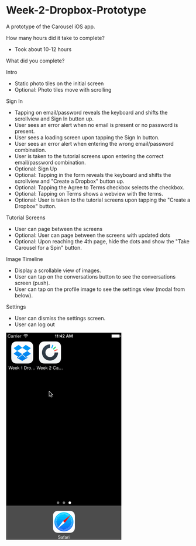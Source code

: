 Week-2-Dropbox-Prototype
============

A prototype of the Carousel iOS app.

How many hours did it take to complete?
- Took about 10-12 hours

What did you complete?

Intro
- Static photo tiles on the initial screen
- Optional: Photo tiles move with scrolling

Sign In
- Tapping on email/password reveals the keyboard and shifts the scrollview and Sign In button up.
- User sees an error alert when no email is present or no password is present.
- User sees a loading screen upon tapping the Sign In button.
- User sees an error alert when entering the wrong email/password combination.
- User is taken to the tutorial screens upon entering the correct email/password combination.
- Optional: Sign Up
- Optional: Tapping in the form reveals the keyboard and shifts the scrollview and "Create a Dropbox" button up.
- Optional: Tapping the Agree to Terms checkbox selects the checkbox.
- Optional: Tapping on Terms shows a webview with the terms.
- Optional: User is taken to the tutorial screens upon tapping the "Create a Dropbox" button.

Tutorial Screens
- User can page between the screens
- Optional: User can page between the screens with updated dots
- Optional: Upon reaching the 4th page, hide the dots and show the "Take Carousel for a Spin" button.

Image Timeline
- Display a scrollable view of images.
- User can tap on the conversations button to see the conversations screen (push).
- User can tap on the profile image to see the settings view (modal from below).

Settings
- User can dismiss the settings screen.
- User can log out

![alt tag](https://github.com/anujverma/Week-2-Carousel/blob/master/Week-2-Carousel.gif)
